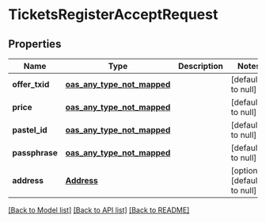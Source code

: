 # TicketsRegisterAcceptRequest
## Properties

| Name | Type | Description | Notes |
|------------ | ------------- | ------------- | -------------|
| **offer\_txid** | [**oas_any_type_not_mapped**](.md) |  | [default to null] |
| **price** | [**oas_any_type_not_mapped**](.md) |  | [default to null] |
| **pastel\_id** | [**oas_any_type_not_mapped**](.md) |  | [default to null] |
| **passphrase** | [**oas_any_type_not_mapped**](.md) |  | [default to null] |
| **address** | [**Address**](Address.md) |  | [optional] [default to null] |

[[Back to Model list]](../README.md#documentation-for-models) [[Back to API list]](../README.md#documentation-for-api-endpoints) [[Back to README]](../README.md)

